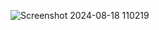 ![Screenshot 2024-08-18 110219](https://github.com/user-attachments/assets/ec906efc-6c91-4a3f-8035-a8bea032a0f8)
